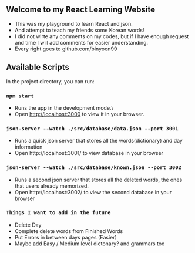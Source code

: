 ## Welcome to my React Learning Website
- This was my playground to learn React and json.
- And attempt to teach my friends some Korean words!
- I did not wirte any comments on my codes, but if I have enough request and time I will add comments for easier understanding.
- Every right goes to github.com/binyoon99 

## Available Scripts

In the project directory, you can run:

### `npm start`
- Runs the app in the development mode.\
- Open [http://localhost:3000](http://localhost:3000) to view it in your browser.

### `json-server --watch ./src/database/data.json --port 3001`
- Runs a quick json server that stores all the words(dictionary) and day information
- Open http://localhost:3001/ to view database in your browser


### `json-server --watch ./src/database/known.json --port 3002`
- Runs a second json server that stores all the deleted words, the ones that users already memorized. 
- Open http://localhost:3002/ to view the second database in your browser 

### `Things I want to add in the future`
- Delete Day
- Complete delete words from Finished Words 
- Put Errors in between days pages (Easier)
- Maybe add Easy / Medium level dictonary? and grammars too
